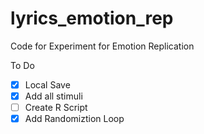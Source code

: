 # lyrics_emotion_rep
Code for Experiment for Emotion Replication

To Do 

* [X] Local Save 
* [X] Add all stimuli
* [ ] Create R Script 
* [X] Add Randomiztion Loop 
